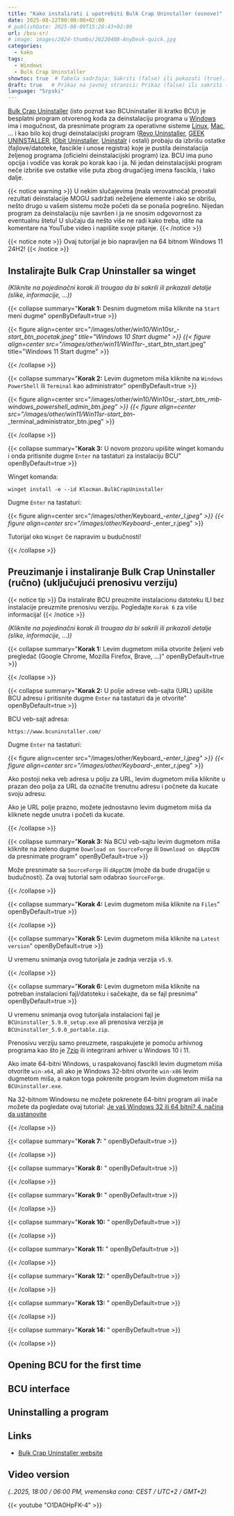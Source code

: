 ```yaml
---
title: "Kako instalirati i upotrebiti Bulk Crap Uninstaller (osnove)"
date: 2025-08-22T00:00:00+02:00
# publishDate: 2025-08-09T15:26:43+02:00
url: /bcu-sr/
# image: images/2024-thumbs/20220408-AnyDesk-quick.jpg
categories: 
  - kako
tags: 
  - Windows
  - Bulk Crap Uninstaller
showtoc: true  # Tabela sadržaja: Sakriti (false) ili pokazati (true).
draft: true   # Prikaz na javnoj stranici: Prikaz (false) ili sakriti (true).
language: "Srpski"
---
```


[Bulk Crap Uninstaller](https://www.bcuninstaller.com/ "Kliknite/tapnite, da otvorite stranicu!") (isto poznat kao BCUninstaller ili kratko BCU) je besplatni program otvorenog koda za deinstalaciju programa u [Windows](https://www.microsoft.com/en-us/windows "Kliknite/tapnite, da otvorite stranicu!") ima i mogučnost, da presnimate program za operativne sisteme [Linux](https://www.linux.org/ "Kliknite/tapnite, da otvorite stranicu!"), [Mac](https://www.apple.com/mac/ "Kliknite/tapnite, da otvorite stranicu!"), ... i kao bilo koj drugi deinstalacijski program ([Revo Uninstaller](https://www.revouninstaller.com/ "Kliknite/tapnite, da otvorite stranicu!"), [GEEK UNINSTALLER](https://geekuninstaller.com/ "Kliknite/tapnite, da otvorite stranicu!"), [IObit Uninstaller](https://www.iobit.com/en/advanceduninstaller.php "Kliknite/tapnite, da otvorite stranicu!"), [Uninstalr](https://uninstalr.com/ "Kliknite/tapnite, da otvorite stranicu!") i ostali) probaju da izbrišu ostatke (fajlove/datoteke, fascikle i unose registra) koje je pustila deinstalacija željenog programa (oficielni deinstalacijski program) iza. BCU ima puno opcija i vodiče vas korak po korak kao i ja. Ni jedan deinstalacijski program neče izbriše sve ostatke više puta zbog drugačijeg imena fascikla, i tako dalje.

{{< notice warning >}}
  U nekim slučajevima (mala verovatnoća) preostali rezultati deinstalacije MOGU sadržati neželjene elemente i ako se obrišu, nešto drugo u vašem sistemu može početi da se ponaša pogrešno. Nijedan program za deinstalaciju nije savršen i ja ne snosim odgovornost za eventualnu štetu! U slučaju da nešto više ne radi kako treba, idite na komentare na YouTube video i napišite svoje pitanje.
{{< /notice >}}

{{< notice note >}}
  Ovaj tutorijal je bio napravljen na 64 bitnom Windows 11 24H2!
{{< /notice >}}

## Instalirajte Bulk Crap Uninstaller sa winget

*(Kliknite na pojedinačni korak ili trougao da bi sakrili ili prikazali detalje (slike, informacije, ...))*

{{< collapse summary="**Korak 1:** Desnim dugmetom miša kliknite na `Start` meni dugme" openByDefault=true >}}

  {{< figure align=center src="/images/other/win10/Win10sr_-_start_btn_pocetak.jpeg" title="Windows 10 Start dugme" >}}
  {{< figure align=center src="/images/other/win11/Win11sr_-_start_btn_start.jpeg" title="Windows 11 Start dugme" >}}

{{< /collapse >}}

{{< collapse summary="**Korak 2:** Levim dugmetom miša kliknite na `Windows PowerShell` ili `Terminal` kao administrator" openByDefault=true >}}

  {{< figure align=center src="/images/other/win10/Win10sr_-_start_btn_rmb_-_windows_powershell_admin_btn.jpeg" >}}
  {{< figure align=center src="/images/other/win11/Win11sr_-_start_btn_-_terminal_administrator_btn.jpeg" >}}

{{< /collapse >}}

{{< collapse summary="**Korak 3:** U novom prozoru upišite winget komandu i onda pritisnite dugme `Enter` na tastaturi za instalaciju BCU" openByDefault=true >}}

  Winget komanda:

    winget install -e --id Klocman.BulkCrapUninstaller

  Dugme `Enter` na tastaturi:

  {{< figure align=center src="/images/other/Keyboard_-_enter_l.jpeg" >}}
  {{< figure align=center src="/images/other/Keyboard_-_enter_r.jpeg" >}}

  Tutorijal oko `Winget` če napravim u budučnosti!

{{< /collapse >}}

## Preuzimanje i instaliranje Bulk Crap Uninstaller (ručno) (uključujući prenosivu verziju)

{{< notice tip >}}
  Da instalirate BCU preuzmite instalacionu datoteku ILI bez instalacije preuzmite prenosivu verziju. Pogledajte `Korak 6` za više informacija!
{{< /notice >}}

*(Kliknite na pojedinačni korak ili trougao da bi sakrili ili prikazali detalje (slike, informacije, ...))*

{{< collapse summary="**Korak 1:** Levim dugmetom miša otvorite željeni veb pregledač (Google Chrome, Mozilla Firefox, Brave, ...)" openByDefault=true >}}

{{< /collapse >}}

{{< collapse summary="**Korak 2:** U polje adrese veb-sajta (URL) upišite BCU adresu i pritisnite dugme `Enter` na tastaturi da je otvorite" openByDefault=true >}}

  BCU veb-sajt adresa:

    https://www.bcuninstaller.com/

  Dugme `Enter` na tastaturi:

  {{< figure align=center src="/images/other/Keyboard_-_enter_l.jpeg" >}}
  {{< figure align=center src="/images/other/Keyboard_-_enter_r.jpeg" >}}

  Ako postoji neka veb adresa u polju za URL, levim dugmetom miša kliknite u prazan deo polja za URL da označite trenutnu adresu i počnete da kucate svoju adresu.

  Ako je URL polje prazno, možete jednostavno levim dugmetom miša da kliknete negde unutra i početi da kucate.

{{< /collapse >}}

{{< collapse summary="**Korak 3:** Na BCU veb-sajtu levim dugmetom miša kliknite na zeleno dugme `Download on SourceForge` ili `Download on dAppCDN` da presnimate program" openByDefault=true >}}

  Može presnimate sa `SourceForge` ili `dAppCDN` (može da bude drugačije u budučnosti). Za ovaj tutorial sam odabrao `SourceForge`.

{{< /collapse >}}

{{< collapse summary="**Korak 4:** Levim dugmetom miša kliknite na `Files`" openByDefault=true >}}

{{< /collapse >}}

{{< collapse summary="**Korak 5:** Levim dugmetom miša kliknite na `Latest version`" openByDefault=true >}}

  U vremenu snimanja ovog tutorijala je zadnja verzija `v5.9`.

{{< /collapse >}}

{{< collapse summary="**Korak 6:** Levim dugmetom miša kliknite na potreban instalacioni fajl/datoteku i sačekajte, da se fajl presnima" openByDefault=true >}}

  U vremenu snimanja ovog tutorijala instalacioni fajl je `BCUninstaller_5.9.0_setup.exe` ali prenosiva verzija je `BCUninstaller_5.9.0_portable.zip`.

  Prenosivu verziju samo preuzmete, raspakujete je pomoću arhivnog programa kao što je [7zip](https://www.7-zip.org/ "Kliknite/tapnite, da otvorite stranicu!") ili integrirani arhiver u Windows 10 i 11. 
  
  Ako imate 64-bitni Windows, u raspakovanoj fascikli levim dugmetom miša otvorite `win-x64`, ali ako je Windows 32-bitni otvorite `win-x86` levim dugmetom miša, a nakon toga pokrenite program levim dugmetom miša na `BCUninstaller.exe`. 
  
  Na 32-bitnom Windowsu ne možete pokrenete 64-bitni program ali inače možete da pogledate ovaj tutorial: [Je vaš Windows 32 ili 64 bitni? 4. načina da ustanovite ](https://www.youtube.com/watch?v=hFldi8cEABU "Kliknite/tapnite, da otvorite YouTube tutorijal!")

{{< /collapse >}}

{{< collapse summary="**Korak 7:** " openByDefault=true >}}

{{< /collapse >}}

{{< collapse summary="**Korak 8:** " openByDefault=true >}}

{{< /collapse >}}

{{< collapse summary="**Korak 9:** " openByDefault=true >}}

{{< /collapse >}}

{{< collapse summary="**Korak 10:** " openByDefault=true >}}

{{< /collapse >}}

{{< collapse summary="**Korak 11:** " openByDefault=true >}}

{{< /collapse >}}

{{< collapse summary="**Korak 12:** " openByDefault=true >}}

{{< /collapse >}}

{{< collapse summary="**Korak 13:** " openByDefault=true >}}

{{< /collapse >}}

{{< collapse summary="**Korak 14:** " openByDefault=true >}}

{{< /collapse >}}

## Opening BCU for the first time



## BCU interface



## Uninstalling a program



## Links

- [Bulk Crap Uninstaller website](https://www.bcuninstaller.com/ "Kliknite/tapnite, da otvorite stranicu!")

## Video version

*(..2025, 18:00 / 06:00 PM, vremenska cona: CEST / UTC+2 / GMT+2)*

{{< youtube "O1DA0HpFK-4" >}}
